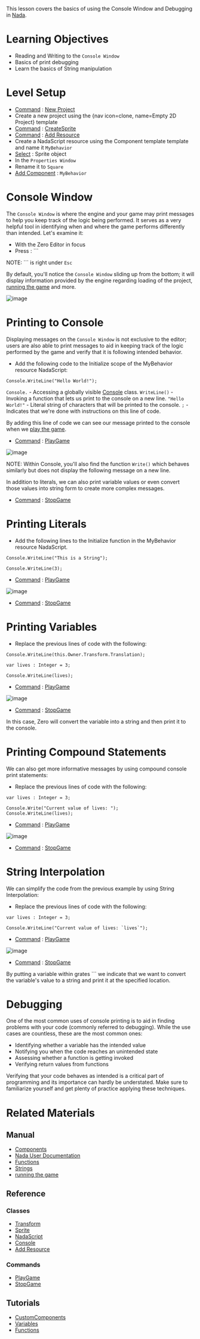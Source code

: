 This lesson covers the basics of using the Console Window and Debugging in [Nada](https://github.com/zeroengineteam/ZeroDocs/blob/master/zero_editor_documentation/zeromanual/nada_in_zero.markdown).

 # Learning Objectives

- Reading and Writing to the `Console Window`
- Basics of print debugging
- Learn the basics of String manipulation

 # Level Setup

- [ Command](https://github.com/zeroengineteam/ZeroDocs/blob/master/zero_editor_documentation/zeromanual/editor/editorcommands/commands.markdown) : [ New Project](https://github.com/zeroengineteam/ZeroDocs/blob/master/code_reference/command_reference.markdown#newproject)
 - Create a new project using the {nav icon=clone, name=Empty 2D Project} template
- [ Command](https://github.com/zeroengineteam/ZeroDocs/blob/master/zero_editor_documentation/zeromanual/editor/editorcommands/commands.markdown) : [CreateSprite](https://github.com/zeroengineteam/ZeroDocs/blob/master/zero_editor_documentation/zeromanual/editor/editorcommands/createobject.markdown)
- [ Command](https://github.com/zeroengineteam/ZeroDocs/blob/master/zero_editor_documentation/zeromanual/editor/editorcommands/commands.markdown) : [ Add Resource](https://github.com/zeroengineteam/ZeroDocs/blob/master/zero_editor_documentation/zeromanual/editor/editorcommands/resourceadding.markdown)
 - Create a NadaScript resource using the Component template template and name it `MyBehavior`
- [Select](https://github.com/zeroengineteam/ZeroDocs/blob/master/zero_editor_documentation/zeromanual/editor/editorcommands/selectobject.markdown) : Sprite object
- In the `Properties Window`
 - Rename it to `Square`
 - [Add Component](https://github.com/zeroengineteam/ZeroDocs/blob/master/zero_editor_documentation/zeromanual/editor/addremovecomponent.markdown) : `MyBehavior`

 # Console Window

The `Console Window` is where the engine and your game may print messages to help you keep track of the logic being performed. It serves as a very helpful tool in identifying when and where the game performs differently than intended. Let's examine it:

- With the Zero Editor in focus
- Press  : ```

NOTE: ``` is right under `Esc`

By default, you'll notice the `Console Window` sliding up from the bottom; it will display information provided by the engine regarding loading of the project, [running the game](https://github.com/zeroengineteam/ZeroDocs/blob/master/zero_editor_documentation/zeromanual/editor/editorcommands/runthegame.markdown) and more.



![image](https://media.githubusercontent.com/media/zeroengineteam/ZeroFiles/master/doc_files/81527.png)


 # Printing to Console

Displaying messages on the `Console Window` is not exclusive to the editor; users are also able to print messages to aid in keeping track of the logic performed by the game and verify that it is following intended behavior.

 - Add the following code to the Initialize scope of the MyBehavior resource NadaScript:

```lang=csharp, name=Console Printing
Console.WriteLine("Hello World!");
```

`Console.` - Accessing a globally visible [ Console](https://github.com/zeroengineteam/ZeroDocs/blob/master/code_reference/nada_base_types/console.markdown) class.
`WriteLine()` - Invoking a function that lets us print to the console on a new line.
`"Hello World!"` - Literal string of characters that will be printed to the console.
`;` - Indicates that we're done with instructions on this line of code.

By adding this line of code we can see our message printed to the console when we [play the game](https://github.com/zeroengineteam/ZeroDocs/blob/master/zero_editor_documentation/zeromanual/editor/editorcommands/runthegame.markdown).

- [ Command](https://github.com/zeroengineteam/ZeroDocs/blob/master/zero_editor_documentation/zeromanual/editor/editorcommands/commands.markdown) : [ PlayGame](https://github.com/zeroengineteam/ZeroDocs/blob/master/code_reference/command_reference.markdown#playgame)



![image](https://media.githubusercontent.com/media/zeroengineteam/ZeroFiles/master/doc_files/81552.png)


NOTE: Within Console, you'll also find the function `Write()` which behaves similarly but does not display the following message on a new line.

In addition to literals, we can also print variable values or even convert those values into string form to create more complex messages.

- [ Command](https://github.com/zeroengineteam/ZeroDocs/blob/master/zero_editor_documentation/zeromanual/editor/editorcommands/commands.markdown) : [ StopGame](https://github.com/zeroengineteam/ZeroDocs/blob/master/code_reference/command_reference.markdown#stopgame)

 # Printing Literals

 - Add the following lines to the Initialize function in the MyBehavior resource NadaScript.

```lang=csharp, name=Literal String Printing
Console.WriteLine("This is a String");
```
```lang=csharp, name=Literal Integer Printing
Console.WriteLine(3);
```
- [ Command](https://github.com/zeroengineteam/ZeroDocs/blob/master/zero_editor_documentation/zeromanual/editor/editorcommands/commands.markdown) : [ PlayGame](https://github.com/zeroengineteam/ZeroDocs/blob/master/code_reference/command_reference.markdown#playgame)



![image](https://media.githubusercontent.com/media/zeroengineteam/ZeroFiles/master/doc_files/88674.png)


- [ Command](https://github.com/zeroengineteam/ZeroDocs/blob/master/zero_editor_documentation/zeromanual/editor/editorcommands/commands.markdown) : [ StopGame](https://github.com/zeroengineteam/ZeroDocs/blob/master/code_reference/command_reference.markdown#stopgame)

 # Printing Variables

 - Replace the previous lines of code with the following:

```lang=csharp, name=External Variable Printing
Console.WriteLine(this.Owner.Transform.Translation);
```

```lang=csharp, name= Local Variable Printing
var lives : Integer = 3;

Console.WriteLine(lives);
```
- [ Command](https://github.com/zeroengineteam/ZeroDocs/blob/master/zero_editor_documentation/zeromanual/editor/editorcommands/commands.markdown) : [ PlayGame](https://github.com/zeroengineteam/ZeroDocs/blob/master/code_reference/command_reference.markdown#playgame)



![image](https://media.githubusercontent.com/media/zeroengineteam/ZeroFiles/master/doc_files/88676.png)


- [ Command](https://github.com/zeroengineteam/ZeroDocs/blob/master/zero_editor_documentation/zeromanual/editor/editorcommands/commands.markdown) : [ StopGame](https://github.com/zeroengineteam/ZeroDocs/blob/master/code_reference/command_reference.markdown#stopgame)

In this case, Zero will convert the variable into a string and then print it to the console.

 # Printing Compound Statements

We can also get more informative messages by using compound console print statements:

 - Replace the previous lines of code with the following:

```lang=csharp, name=Compound Print Statements
var lives : Integer = 3;

Console.Write("Current value of lives: ");
Console.WriteLine(lives);
```
- [ Command](https://github.com/zeroengineteam/ZeroDocs/blob/master/zero_editor_documentation/zeromanual/editor/editorcommands/commands.markdown) : [ PlayGame](https://github.com/zeroengineteam/ZeroDocs/blob/master/code_reference/command_reference.markdown#playgame)



![image](https://media.githubusercontent.com/media/zeroengineteam/ZeroFiles/master/doc_files/88678.png)


- [ Command](https://github.com/zeroengineteam/ZeroDocs/blob/master/zero_editor_documentation/zeromanual/editor/editorcommands/commands.markdown) : [ StopGame](https://github.com/zeroengineteam/ZeroDocs/blob/master/code_reference/command_reference.markdown#stopgame)

 # String Interpolation

We can simplify the code from the previous example by using String Interpolation:

 - Replace the previous lines of code with the following:

```lang=csharp, name=String Interpolation
var lives : Integer = 3;

Console.WriteLine("Current value of lives: `lives`");
```

- [ Command](https://github.com/zeroengineteam/ZeroDocs/blob/master/zero_editor_documentation/zeromanual/editor/editorcommands/commands.markdown) : [ PlayGame](https://github.com/zeroengineteam/ZeroDocs/blob/master/code_reference/command_reference.markdown#playgame)



![image](https://media.githubusercontent.com/media/zeroengineteam/ZeroFiles/master/doc_files/88678.png)


- [ Command](https://github.com/zeroengineteam/ZeroDocs/blob/master/zero_editor_documentation/zeromanual/editor/editorcommands/commands.markdown) : [ StopGame](https://github.com/zeroengineteam/ZeroDocs/blob/master/code_reference/command_reference.markdown#stopgame)

By putting a variable within grates ``` we indicate that we want to convert the variable's value to a string and print it at the specified location.

 # Debugging

One of the most common uses of console printing is to aid in finding problems with your code (commonly referred to debugging). While the use cases are countless, these are the most common ones:

- Identifying whether a variable has the intended value
- Notifying you when the code reaches an unintended state
- Assessing whether a function is getting invoked
- Verifying return values from functions

Verifying that your code behaves as intended is a critical part of programming and its importance can hardly be understated. Make sure to familiarize yourself and get plenty of practice applying these techniques.

 # Related Materials

 ## Manual
- [Components](https://github.com/zeroengineteam/ZeroDocs/blob/master/zero_editor_documentation/zeromanual/architecture/components.markdown)
- [ Nada User Documentation](https://github.com/zeroengineteam/ZeroDocs/blob/master/zero_editor_documentation/zeromanual/nada_in_zero.markdown)
- [ Functions](https://github.com/zeroengineteam/ZeroDocs/blob/master/zero_editor_documentation/zeromanual/nada_in_zero/functions.markdown)
- [ Strings](https://github.com/zeroengineteam/ZeroDocs/blob/master/zero_editor_documentation/zeromanual/nada_in_zero/strings.markdown)
- [running the game](https://github.com/zeroengineteam/ZeroDocs/blob/master/zero_editor_documentation/zeromanual/editor/editorcommands/runthegame.markdown)

 ## Reference
 ### Classes
- [Transform](https://github.com/zeroengineteam/ZeroDocs/blob/master/code_reference/class_reference/transform.markdown)
- [Sprite](https://github.com/zeroengineteam/ZeroDocs/blob/master/code_reference/class_reference/sprite.markdown)
- [NadaScript](https://github.com/zeroengineteam/ZeroDocs/blob/master/code_reference/class_reference/nadascript.markdown)
- [ Console](https://github.com/zeroengineteam/ZeroDocs/blob/master/code_reference/nada_base_types/console.markdown)
- [ Add Resource](https://github.com/zeroengineteam/ZeroDocs/blob/master/zero_editor_documentation/zeromanual/editor/editorcommands/resourceadding.markdown)

 ### Commands
- [ PlayGame](https://github.com/zeroengineteam/ZeroDocs/blob/master/code_reference/command_reference.markdown#playgame)
- [ StopGame](https://github.com/zeroengineteam/ZeroDocs/blob/master/code_reference/command_reference.markdown#stopgame)

 ##  Tutorials
- [CustomComponents](https://github.com/zeroengineteam/ZeroDocs/blob/master/zero_editor_documentation/tutorials/scripting/customcomponents.markdown)
- [Variables](https://github.com/zeroengineteam/ZeroDocs/blob/master/zero_editor_documentation/tutorials/scripting/variables.markdown)
- [Functions](https://github.com/zeroengineteam/ZeroDocs/blob/master/zero_editor_documentation/tutorials/scripting/functions.markdown)
 

 